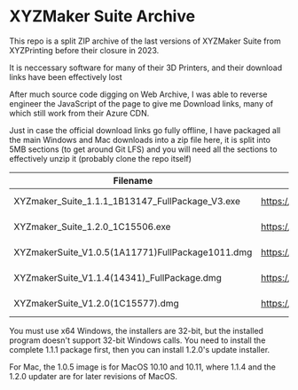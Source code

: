 # XYZMaker Suite Archive

This repo is a split ZIP archive of the last versions of XYZMaker Suite from XYZPrinting before their closure in 2023.

It is neccessary software for many of their 3D Printers, and their download links have been effectively lost

After much source code digging on Web Archive, I was able to reverse engineer the JavaScript of the page to give me Download links, many of which still work from their Azure CDN.

Just in case the official download links go fully offline, I have packaged all the main Windows and Mac downloads into a zip file here, it is split into 5MB sections (to get around Git LFS) and you will need all the sections to effectively unzip it (probably clone the repo itself)

| Filename                                         | Download Link                                                                                | Web Archive                                                                                                                             | SHA1                                     | MD5                              | Size            |
|--------------------------------------------------|----------------------------------------------------------------------------------------------|-----------------------------------------------------------------------------------------------------------------------------------------|------------------------------------------|----------------------------------|-----------------|
| XYZmaker_Suite_1.1.1_1B13147_FullPackage_V3.exe  | https://xyzprod.blob.core.windows.net/xyzsw/XYZmaker_Suite_1.1.1_1B13147_FullPackage_V3.exe  | https://web.archive.org/web/20250303064112/https://xyzprod.blob.core.windows.net/xyzsw/XYZmaker_Suite_1.1.1_1B13147_FullPackage_V3.exe  | 039a15503fdcbcc27db94bfa3d94e07ad48ffe6a | 541cb11ce640f7851ed591b05619a32e | 356654560 bytes |
| XYZmaker_Suite_1.2.0_1C15506.exe                 | https://xyzprod.blob.core.windows.net/xyzsw/XYZmaker_Suite_1.2.0_1C15506.exe                 | https://web.archive.org/web/20250303064936/https://xyzprod.blob.core.windows.net/xyzsw/XYZmaker_Suite_1.2.0_1C15506.exe                 | 30688314a72d60c6679430f0939eba98c67996f6 | e9d723f6a0b3b451c2274fedda591a48 | 29321376 bytes  |
| XYZmakerSuite_V1.0.5(1A11771)FullPackage1011.dmg | https://xyzprod.blob.core.windows.net/xyzsw/XYZmakerSuite_V1.0.5(1A11771)FullPackage1011.dmg | https://web.archive.org/web/20250303065331/https://xyzprod.blob.core.windows.net/xyzsw/XYZmakerSuite_V1.0.5(1A11771)FullPackage1011.dmg | 2028a12837dda03b9c8205f49caae8b9b4afcb87 | cbc370aa76645dcb37f050b61888d8de | 263603653 bytes |
| XYZmakerSuite_V1.1.4(14341)_FullPackage.dmg      | https://xyzprod.blob.core.windows.net/xyzsw/XYZmakerSuite_V1.1.4(14341)_FullPackage.dmg      | https://web.archive.org/web/20250303065419/https://xyzprod.blob.core.windows.net/xyzsw/XYZmakerSuite_V1.1.4(14341)_FullPackage.dmg      | c95c75aee325a66fe8f3f98a22bdeb9644c1e7a8 | a8c008b5634b45a8b109c42c1f568e18 | 412187881 bytes |
| XYZmakerSuite_V1.2.0(1C15577).dmg                | https://xyzprod.blob.core.windows.net/xyzsw/XYZmakerSuite_V1.2.0(1C15577).dmg                | https://web.archive.org/web/20250303065440/https://xyzprod.blob.core.windows.net/xyzsw/XYZmakerSuite_V1.2.0(1C15577).dmg                | e72a40adef7a6ad42c67d608633997ead19c7d64 | cb24dfcced6047028651749b3565989d | 23984125 bytes  |


You must use x64 Windows, the installers are 32-bit, but the installed program doesn't support 32-bit Windows calls. You need to install the complete 1.1.1 package first, then you can install 1.2.0's update installer.

For Mac, the 1.0.5 image is for MacOS 10.10 and 10.11, where 1.1.4 and the 1.2.0 updater are for later revisions of MacOS. 